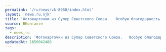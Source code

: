 ```yaml
---
permalink: '/ru/news/vk-8050/index.html'
layout: 'news.ru.njk'
title: 'Фотокарточки из Супер Советского Союза.   Особую благодарность выражаем ветерану фотографически…'
source: ВКонтакте
tags:
  - news_ru
description: 'Фотокарточки из Супер Советского Союза.   Особую благодарность выражаем ветерану фотографически…'
updatedAt: 1650042488
---
```

